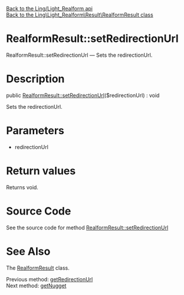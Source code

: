[Back to the Ling/Light_Realform api](https://github.com/lingtalfi/Light_Realform/blob/master/doc/api/Ling/Light_Realform.md)<br>
[Back to the Ling\Light_Realform\Result\RealformResult class](https://github.com/lingtalfi/Light_Realform/blob/master/doc/api/Ling/Light_Realform/Result/RealformResult.md)


RealformResult::setRedirectionUrl
================



RealformResult::setRedirectionUrl — Sets the redirectionUrl.




Description
================


public [RealformResult::setRedirectionUrl](https://github.com/lingtalfi/Light_Realform/blob/master/doc/api/Ling/Light_Realform/Result/RealformResult/setRedirectionUrl.md)($redirectionUrl) : void




Sets the redirectionUrl.




Parameters
================


- redirectionUrl

    


Return values
================

Returns void.








Source Code
===========
See the source code for method [RealformResult::setRedirectionUrl](https://github.com/lingtalfi/Light_Realform/blob/master/Result/RealformResult.php#L132-L135)


See Also
================

The [RealformResult](https://github.com/lingtalfi/Light_Realform/blob/master/doc/api/Ling/Light_Realform/Result/RealformResult.md) class.

Previous method: [getRedirectionUrl](https://github.com/lingtalfi/Light_Realform/blob/master/doc/api/Ling/Light_Realform/Result/RealformResult/getRedirectionUrl.md)<br>Next method: [getNugget](https://github.com/lingtalfi/Light_Realform/blob/master/doc/api/Ling/Light_Realform/Result/RealformResult/getNugget.md)<br>

